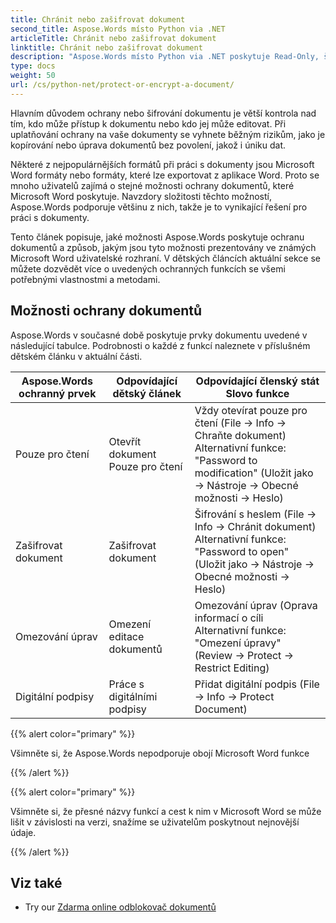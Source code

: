 ```yaml
---
title: Chránit nebo zašifrovat dokument
second_title: Aspose.Words místo Python via .NET
articleTitle: Chránit nebo zašifrovat dokument
linktitle: Chránit nebo zašifrovat dokument
description: "Aspose.Words místo Python via .NET poskytuje Read-Only, šifrování dokumentu, editaci omezení a digitální podpisy pro ochranu dokumentů. Aspose.Words podporuje většinu Možnosti ochrany slov."
type: docs
weight: 50
url: /cs/python-net/protect-or-encrypt-a-document/
---
```


Hlavním důvodem ochrany nebo šifrování dokumentu je větší kontrola nad tím, kdo může přístup k dokumentu nebo kdo jej může editovat. Při uplatňování ochrany na vaše dokumenty se vyhnete běžným rizikům, jako je kopírování nebo úprava dokumentů bez povolení, jakož i úniku dat.

Některé z nejpopulárnějších formátů při práci s dokumenty jsou Microsoft Word formáty nebo formáty, které lze exportovat z aplikace Word. Proto se mnoho uživatelů zajímá o stejné možnosti ochrany dokumentů, které Microsoft Word poskytuje. Navzdory složitosti těchto možností, Aspose.Words podporuje většinu z nich, takže je to vynikající řešení pro práci s dokumenty.

Tento článek popisuje, jaké možnosti Aspose.Words poskytuje ochranu dokumentů a způsob, jakým jsou tyto možnosti prezentovány ve známých Microsoft Word uživatelské rozhraní. V dětských článcích aktuální sekce se můžete dozvědět více o uvedených ochranných funkcích se všemi potřebnými vlastnostmi a metodami.

## Možnosti ochrany dokumentů

Aspose.Words v současné době poskytuje prvky dokumentu uvedené v následující tabulce. Podrobnosti o každé z funkcí naleznete v příslušném dětském článku v aktuální části.

|  Aspose.Words ochranný prvek |  Odpovídající dětský článek |  Odpovídající členský stát Slovo funkce |
|  -------------------------------  |  ------------------------------  |  ------------------------------------------------------------  |
|  Pouze pro čtení |  Otevřít dokument Pouze pro čtení |  Vždy otevírat pouze pro čtení (File → Info → Chraňte dokument)<br/>Alternativní funkce: "Password to modification" (Uložit jako → Nástroje → Obecné možnosti → Heslo) |
|  Zašifrovat dokument |  Zašifrovat dokument |  Šifrování s heslem (File → Info → Chránit dokument)<br/>Alternativní funkce: "Password to open" (Uložit jako → Nástroje → Obecné možnosti → Heslo) |
|  Omezování úprav |  Omezení editace dokumentů |  Omezování úprav (Oprava informací o cíli <br/>Alternativní funkce: "Omezení úpravy" (Review → Protect → Restrict Editing) |
|  Digitální podpisy |  Práce s digitálními podpisy |  Přidat digitální podpis (File → Info → Protect Document) |

{{% alert color="primary" %}}

Všimněte si, že Aspose.Words nepodporuje obojí Microsoft Word funkce

{{% /alert %}}

{{% alert color="primary" %}}

Všimněte si, že přesné názvy funkcí a cest k nim v Microsoft Word se může lišit v závislosti na verzi, snažíme se uživatelům poskytnout nejnovější údaje.

{{% /alert %}}

## Viz také

* Try our [Zdarma online odblokovač dokumentů](https://products.aspose.app/words/unlock)
